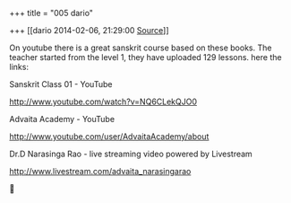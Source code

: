 +++
title = "005 dario"

+++
[[dario	2014-02-06, 21:29:00 [Source](https://groups.google.com/g/samskrita/c/sahtf-i5c-E)]]



On youtube there is a great sanskrit course based on these books. The teacher started from the level 1, they have uploaded 129 lessons. here the links:

Sanskrit Class 01 - YouTube

<http://www.youtube.com/watch?v=NQ6CLekQJO0>

  

Advaita Academy - YouTube

<http://www.youtube.com/user/AdvaitaAcademy/about>

  

Dr.D Narasinga Rao - live streaming video powered by Livestream

<http://www.livestream.com/advaita_narasingarao>



